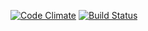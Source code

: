 [![Code Climate](https://codeclimate.com/github/rdhlb/project-lvl1-s120/badges/gpa.svg)](https://codeclimate.com/github/rdhlb/project-lvl1-s120)
[![Build Status](https://travis-ci.org/rdhlb/project-lvl1-s120.svg?branch=master)](https://travis-ci.org/rdhlb/project-lvl1-s120)